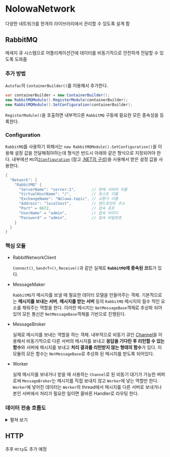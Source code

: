 # NolowaNetwork

다양한 네트워크를 한개의 라이브러리에서 관리할 수 있도록 설계 함

## RabbitMQ

메세지 큐 시스템으로 어플리케이션간에 데이터를 비동기적으로 안전하게 전달할 수 있도록 도와줌

### 추가 방법
`Autofac`의 `ContainerBuilder()`를 이용해서 추가한다.

``` C#
var containerBuilder = new ContainerBuilder();
new RabbitMQModule().RegisterModule(containerBuilder);
new RabbitMQModule().SetConfiguration(containerBuilder);
```

`RegisterModule()`을 호출하면 내부적으론 `RabbitMQ` 구동에 필요한 모든 종속성을 등록한다.

### Configuration

`RabbitMQ`를 사용하기 위해서는 `new RabbitMQModule().SetConfiguration()`을 이용해 설정 값을 전달해줘야하는데 형식은 반드시 아래와 같은 형식으로 지정되어야 한다. 내부에선 `MS`의[`IConfiguration`](https://learn.microsoft.com/ko-kr/dotnet/api/microsoft.extensions.configuration.iconfiguration?view=net-8.0) (참고 [.NET의 구성](https://learn.microsoft.com/ko-kr/dotnet/core/extensions/configuration))을 사용해서 받은 설정 값을 사용한다.
``` C#
{
  "Network": {
    "RabbitMQ" {
      "ServerName": "server:1",       // 현재 서버의 이름
      "VirtualHostName": "/",         // 호스트 이름
      "ExchangeName": "Nolowa.topic", // 교환기 이름
      "Address": "localhost",         // 엔드포인트 주소
      "Port" = 6672,                  // 접속 포트
      "UserName" = "admin",           // 접속 아이디
      "Password" = "admin",           // 접속 비밀번호
    }
  }
}
```

### 핵심 모듈

- RabbitNetworkClient

    `Connect()`, `Send<T>()`, `Receive()`과 같은 실제로 **`RabbitMQ`에 종속된 코드**가 있다. 

- MessageMaker

    `RabbitMQ`가 메시지를 보낼 때 필요한 데이터 모델을 만들어주는 객체. 기본적으로는 **메시지를 보내는 서버**, **메시지를 받는 서버** 등의 `RabbitMQ` 메시지의 필수 적인 요소를 채워주는 역할을 한다. 이러한 메시지는 `NetMessageBase`객체로 추상화 되어있어 모든 통신은 `NetMessageBase`객체를 기반으로 진행된다.

- MessageBroker

    실제로 메시지를 보내는 역할을 하는 객체. 내부적으로 비동기 큐인 [Channel](https://learn.microsoft.com/ko-kr/dotnet/core/extensions/channels)을 이용해서 비동기적으로 다른 서버의 메시지를 보내고 **응답을 기다린 후 리턴할 수 있는 함수**와 서버에 메시지를 보내고 **처리 결과를 리턴받지 않는 형태의 함수**가 있다. 이 모듈의 모든 함수는 `NetMessageBase`로 추상화 된 메시지를 받도록 되어있다.

- Worker

    실제 메시지를 보내거나 받을 때 사용하는 `Channel`로 된 비동기 대기가 가능한 버퍼로써 `MessageBroker`는 메시지를 직접 보내지 않고 `Worker`에 넣는 역할만 한다. `Worker`에 넣어진 데이터는 `Worker`의 thread에서 메시지를 다른 서버로 보내거나 본인 서버에서 처리가 필요한 일이면 올바른 Handler로 라우팅 한다.

### 데이터 전송 흐름도
<details>
<summary>펼쳐 보기</summary>

### 리턴이 필요 없는 데이터 전송의 흐름도

<br>

![](https://github.com/user-attachments/assets/990a860d-3690-4478-865e-c970ae71a55e)

데이터 전송을 하고 받는 측에서는 메시지의 타입을 분석해 올바른 Handler로 라우팅 해서 메시지를 처리한다.

### 리턴을 받는 데이터 전송의 흐름도

<br>

![](https://github.com/user-attachments/assets/990a860d-3690-4478-865e-c970ae71a55e)

<br>

</details>


## HTTP

추후 `Http`도 추가 예정